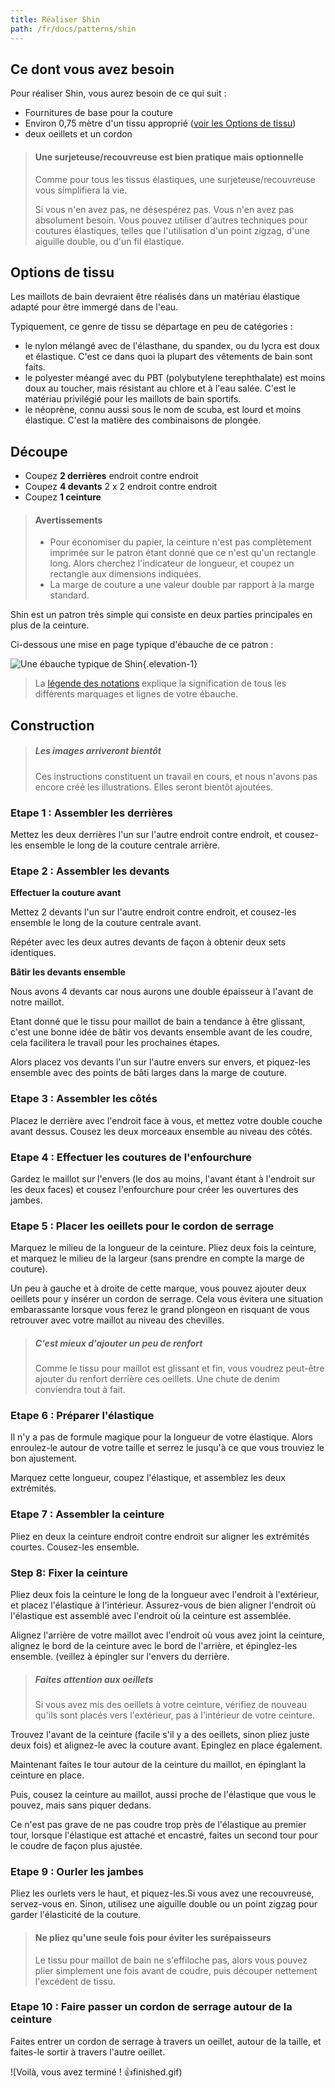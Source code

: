 ```yaml
---
title: Réaliser Shin
path: /fr/docs/patterns/shin
---
```


## Ce dont vous avez besoin

Pour réaliser Shin, vous aurez besoin de ce qui suit :

 - Fournitures de base pour la couture
 - Environ 0,75 mètre d'un tissu approprié ([voir les Options de tissu](#options-de-tissu))
 - deux oeillets et un cordon

> #### Une surjeteuse/recouvreuse est bien pratique mais optionnelle
>
> Comme pour tous les tissus élastiques, une surjeteuse/recouvreuse vous simplifiera la vie.
>
> Si vous n'en avez pas, ne désespérez pas. Vous n'en avez pas absolument besoin. 
> Vous pouvez utiliser d'autres techniques pour coutures élastiques, telles que l'utilisation d'un point zigzag, d'une aiguille double, ou d'un fil élastique.

## Options de tissu

Les maillots de bain devraient être réalisés dans un matériau élastique adapté pour être immergé dans de l'eau.

Typiquement, ce genre de tissu se départage en peu de catégories :

 - le nylon mélangé avec de l'élasthane, du spandex, ou du lycra est doux et élastique. C'est ce dans quoi la plupart des vêtements de bain sont faits.
 - le polyester méangé avec du PBT (polybutylene terephthalate) est moins doux au toucher, mais résistant au chlore et à l'eau salée. C'est le matériau privilégié pour les maillots de bain sportifs.
 - le néoprène, connu aussi sous le nom de scuba, est lourd et moins élastique. C'est la matière des combinaisons de plongée.
 
## Découpe

 - Coupez **2 derrières** endroit contre endroit
 - Coupez **4 devants** 2 x 2 endroit contre endroit
 - Coupez **1 ceinture** 

> #### Avertissements
> 
>  - Pour économiser du papier, la ceinture n'est pas complètement imprimée sur le patron étant donné que ce n'est qu'un rectangle long. Alors cherchez l'indicateur de longueur, et coupez un rectangle aux dimensions indiquées.
>  - La marge de couture a une valeur double par rapport à la marge standard.

Shin est un patron très simple qui consiste en deux parties principales en plus de la ceinture.

Ci-dessous une mise en page typique d'ébauche de ce patron :

![Une ébauche typique de Shin](layout.svg){.elevation-1}

> La [légende des notations](/fr/docs/patterns/notation) explique la signification de tous les différents marquages et lignes de votre ébauche.


## Construction

> ##### Les images arriveront bientôt
>
> Ces instructions constituent un travail en cours, et nous n'avons pas encore créé les illustrations.
> Elles seront bientôt ajoutées.

### Etape 1 : Assembler les derrières

Mettez les deux derrières l'un sur l'autre endroit contre endroit, et cousez-les ensemble le long de la couture centrale arrière.

### Etape 2 : Assembler les devants

**Effectuer la couture avant**

Mettez 2 devants l'un sur l'autre endroit contre endroit, et cousez-les ensemble le long de la couture centrale avant.

Répéter avec les deux autres devants de façon à obtenir deux sets identiques. 

**Bâtir les devants ensemble**

Nous avons 4 devants car nous aurons une double épaisseur à l'avant de notre maillot.

Etant donné que le tissu pour maillot de bain a tendance à être glissant, c'est une bonne idée de bâtir vos devants ensemble avant de les coudre, 
cela facilitera le travail pour les prochaines étapes.

Alors placez vos devants l'un sur l'autre envers sur envers, et piquez-les ensemble avec des points de bâti larges 
dans la marge de couture.

### Etape 3 : Assembler les côtés

Placez le derrière avec l'endroit face à vous, et mettez votre double couche avant dessus. 
Cousez les deux morceaux ensemble au niveau des côtés.

### Etape 4 : Effectuer les coutures de l'enfourchure

Gardez le maillot sur l'envers (le dos au moins, l'avant étant à l'endroit sur les deux faces)
et cousez l'enfourchure pour créer les ouvertures des jambes.

### Etape 5 : Placer les oeillets pour le cordon de serrage

Marquez le milieu de la longueur de la ceinture. Pliez deux fois la ceinture, et marquez le milieu de la largeur 
(sans prendre en compte la marge de couture).

Un peu à gauche et à droite de cette marque, vous pouvez ajouter deux oeillets pour y insérer un cordon de serrage.
Cela vous évitera une situation embarassante lorsque vous ferez le grand plongeon en risquant de vous retrouver avec 
votre maillot au niveau des chevilles.

> ##### C'est mieux d'ajouter un peu de renfort
>
> Comme le tissu pour maillot est glissant et fin, vous voudrez peut-être ajouter du renfort derrière ces oeillets.
> Une chute de denim conviendra tout à fait.

### Etape 6 : Préparer l'élastique

Il n'y a pas de formule magique pour la longueur de votre élastique. Alors enroulez-le autour de votre taille et serrez
le jusqu'à ce que vous trouviez le bon ajustement.

Marquez cette longueur, coupez l'élastique, et assemblez les deux extrémités.

### Etape 7 : Assembler la ceinture

Pliez en deux la ceinture endroit contre endroit sur aligner les extrémités courtes.
Cousez-les ensemble.

### Step 8: Fixer la ceinture

Pliez deux fois la ceinture le long de la longueur avec l'endroit à l'extérieur, et placez l'élastique à l'intérieur.
Assurez-vous de bien aligner l'endroit où l'élastique est assemblé avec l'endroit où la ceinture est assemblée.

Alignez l'arrière de votre maillot avec l'endroit où vous avez joint la ceinture, 
alignez le bord de la ceinture avec le bord de l'arrière, et épinglez-les ensemble.
(veillez à épingler sur l'envers du derrière.

> ##### Faites attention aux oeillets
>
> Si vous avez mis des oeillets à votre ceinture, vérifiez de nouveau qu'ils sont placés vers l'extérieur,
> pas à l'intérieur de votre ceinture.

Trouvez l'avant de la ceinture (facile s'il y a des oeillets, sinon pliez juste deux fois) et alignez-le 
avec la couture avant. Epinglez en place également.

Maintenant faites le tour autour de la ceinture du maillot, en épinglant la ceinture en place.

Puis, cousez la ceinture au maillot, aussi proche de l'élastique que vous le pouvez, mais sans piquer dedans.

Ce n'est pas grave de ne pas coudre trop près de l'élastique au premier tour, lorsque l'élastique est attaché et encastré,
faites un second tour pour le coudre de façon plus ajustée.

### Etape 9 : Ourler les jambes

Pliez les ourlets vers le haut, et piquez-les.Si vous avez une recouvreuse, servez-vous en. 
Sinon, utilisez une aiguille double ou un point zigzag pour garder l'élasticité de la couture.

> #### Ne pliez qu'une seule fois pour éviter les surépaisseurs
> Le tissu pour maillot de bain ne s'effiloche pas, alors vous pouvez plier simplement une fois avant de coudre, puis découper nettement l'excédent de tissu.

### Etape 10 : Faire passer un cordon de serrage autour de la ceinture

Faites entrer un cordon de serrage à travers un oeillet, autour de la taille, et faites-le sortir à travers l'autre oeillet.

![Voilà, vous avez terminé ! 👍finished.gif)
